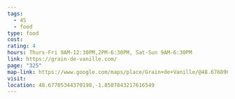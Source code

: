 ```yaml
---
tags:
  - 4S
  - food
type: food
cost: 
rating: 4
hours: Thurs-Fri 9AM-12:30PM,2PM-6:30PM, Sat-Sun 9AM-6:30PM
link: https://grain-de-vanille.com/
page: "325"
map-link: https://www.google.com/maps/place/Grain+de+Vanille/@48.6768967,-1.8533404,17z/data=!3m1!4b1!4m6!3m5!1s0x480e9dbb269b21e7:0x1aecb8e9a3a31751!8m2!3d48.6768932!4d-1.8507655!16s%2Fg%2F1xpwj55g?entry=ttu&g_ep=EgoyMDI0MDkxNS4wIKXMDSoASAFQAw%3D%3D
visit: 
location: 48.67705344370198,-1.8507843217616549
---
```

